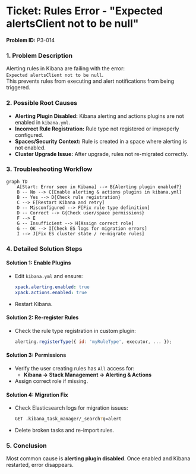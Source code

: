 # Ticket: Rules Error - "Expected alertsClient not to be null"

**Problem ID:** P3-014  

### 1. Problem Description
Alerting rules in Kibana are failing with the error:  
`Expected alertsClient not to be null`.  
This prevents rules from executing and alert notifications from being triggered.

### 2. Possible Root Causes
- **Alerting Plugin Disabled:** Kibana alerting and actions plugins are not enabled in `kibana.yml`.
- **Incorrect Rule Registration:** Rule type not registered or improperly configured.
- **Spaces/Security Context:** Rule is created in a space where alerting is not enabled.
- **Cluster Upgrade Issue:** After upgrade, rules not re-migrated correctly.

### 3. Troubleshooting Workflow
```mermaid
graph TD
    A[Start: Error seen in Kibana] --> B{Alerting plugin enabled?}
    B -- No --> C[Enable alerting & actions plugins in kibana.yml]
    B -- Yes --> D{Check rule registration}
    C --> E[Restart Kibana and retry]
    D -- Misconfigured --> F[Fix rule type definition]
    D -- Correct --> G{Check user/space permissions}
    F --> E
    G -- Insufficient --> H[Assign correct role]
    G -- OK --> I[Check ES logs for migration errors]
    I --> J[Fix ES cluster state / re-migrate rules]
```

### 4. Detailed Solution Steps

#### Solution 1: Enable Plugins
- Edit `kibana.yml` and ensure:
  ```yaml
  xpack.alerting.enabled: true
  xpack.actions.enabled: true
  ```
- Restart Kibana.

#### Solution 2: Re-register Rules
- Check the rule type registration in custom plugin:
  ```js
  alerting.registerType({ id: 'myRuleType', executor, ... });
  ```

#### Solution 3: Permissions
- Verify the user creating rules has `All` access for:
  - **Kibana → Stack Management → Alerting & Actions**
- Assign correct role if missing.

#### Solution 4: Migration Fix
- Check Elasticsearch logs for migration issues:
  ```bash
  GET .kibana_task_manager/_search?q=alert
  ```
- Delete broken tasks and re-import rules.

### 5. Conclusion
Most common cause is **alerting plugin disabled**. Once enabled and Kibana restarted, error disappears.
